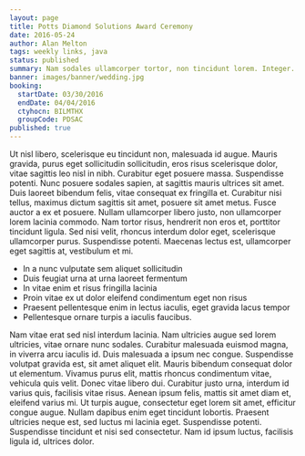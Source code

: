 ```yaml
---
layout: page
title: Potts Diamond Solutions Award Ceremony
date: 2016-05-24
author: Alan Melton
tags: weekly links, java
status: published
summary: Nam sodales ullamcorper tortor, non tincidunt lorem. Integer.
banner: images/banner/wedding.jpg
booking:
  startDate: 03/30/2016
  endDate: 04/04/2016
  ctyhocn: BILMTHX
  groupCode: PDSAC
published: true
---
```

Ut nisl libero, scelerisque eu tincidunt non, malesuada id augue. Mauris gravida, purus eget sollicitudin sollicitudin, eros risus scelerisque dolor, vitae sagittis leo nisl in nibh. Curabitur eget posuere massa. Suspendisse potenti. Nunc posuere sodales sapien, at sagittis mauris ultrices sit amet. Duis laoreet bibendum felis, vitae consequat ex fringilla et. Curabitur nisi tellus, maximus dictum sagittis sit amet, posuere sit amet metus. Fusce auctor a ex et posuere. Nullam ullamcorper libero justo, non ullamcorper lorem lacinia commodo. Nam tortor risus, hendrerit non eros et, porttitor tincidunt ligula. Sed nisi velit, rhoncus interdum dolor eget, scelerisque ullamcorper purus. Suspendisse potenti. Maecenas lectus est, ullamcorper eget sagittis at, vestibulum et mi.

* In a nunc vulputate sem aliquet sollicitudin
* Duis feugiat urna at urna laoreet fermentum
* In vitae enim et risus fringilla lacinia
* Proin vitae ex ut dolor eleifend condimentum eget non risus
* Praesent pellentesque enim in lectus iaculis, eget gravida lacus tempor
* Pellentesque ornare turpis a iaculis faucibus.

Nam vitae erat sed nisl interdum lacinia. Nam ultricies augue sed lorem ultricies, vitae ornare nunc sodales. Curabitur malesuada euismod magna, in viverra arcu iaculis id. Duis malesuada a ipsum nec congue. Suspendisse volutpat gravida est, sit amet aliquet elit. Mauris bibendum consequat dolor ut elementum. Vivamus purus elit, mattis rhoncus condimentum vitae, vehicula quis velit. Donec vitae libero dui. Curabitur justo urna, interdum id varius quis, facilisis vitae risus. Aenean ipsum felis, mattis sit amet diam et, eleifend varius mi. Ut turpis augue, consectetur eget lorem sit amet, efficitur congue augue. Nullam dapibus enim eget tincidunt lobortis. Praesent ultricies neque est, sed luctus mi lacinia eget. Suspendisse potenti. Suspendisse tincidunt et nisi sed consectetur. Nam id ipsum luctus, facilisis ligula id, ultrices dolor.
